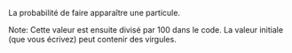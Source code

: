 La probabilité de faire apparaître une particule.

Note: Cette valeur est ensuite divisé par 100 dans le code. La valeur initiale (que vous écrivez) peut contenir des virgules.